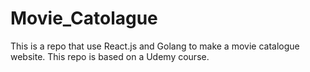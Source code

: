# Movie_Catolague
This is a repo that use React.js and Golang to make a movie catalogue website. This repo is based on a Udemy course.
